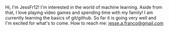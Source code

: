 Hi, I'm JessFr12!
I'm interested in the world of machine learning. Aside from that, I love playing video games and spending time with my family!
I am currently learning the basics of git/github. So far it is going very well and I'm excited for what's to come.
How to reach me: jesse.a.franco@gmail.com